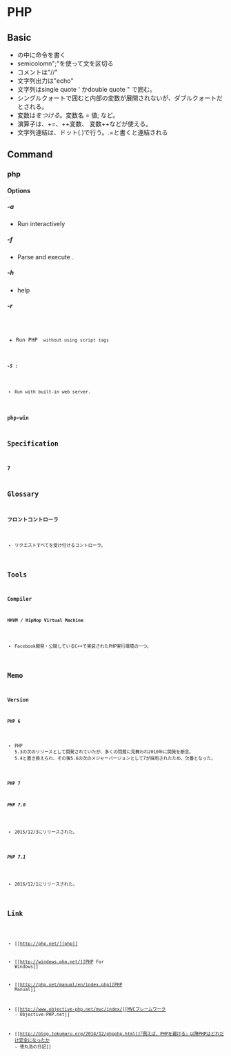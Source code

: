 # PHP
## Basic
- <?php ~ ?>の中に命令を書く
- semicolomn";"を使って文を区切る
- コメントは"//"
- 文字列出力は"echo"
- 文字列はsingle quote ' かdouble quote " で囲む。
- シングルクォートで囲むと内部の変数が展開されないが、ダブルクォートだとされる。
- 変数は$をつける。$変数名 = 値; など。
- 演算子は、+=、++変数、 変数++などが使える。
- 文字列連結は、ドット(.)で行う。.=と書くと連結される
## Command
### php
#### Options
##### -a
- Run interactively
##### -f <file>
- Parse and execute <file>.
##### -h
- help
##### -r <code>
- Run PHP <code> without using script tags <?...?>
##### -S <addr>:<port>
- Run with built-in web server.
### php-win
## Specification
### 7
## Glossary
### フロントコントローラ
- リクエストすべてを受け付けるコントローラ。
## Tools
### Compiler
#### HHVM / HipHop Virtual Machine
- Facebook開発・公開しているC++で実装されたPHP実行環境の一つ。
## Memo
### Version
#### PHP 6
- PHP 5.3の次のリリースとして開発されていたが、多くの問題に見舞われ2010年に開発を断念。
  5.4と置き換えられ、その後5.6の次のメジャーバージョンとして7が採用されたため、欠番となった。
#### PHP 7
##### PHP 7.0
- 2015/12/3にリリースされた。
##### PHP 7.1
- 2016/12/1にリリースされた。
## Link
- [[http://php.net/][php]]
- [[http://windows.php.net/][PHP For Windows]]

- [[http://php.net/manual/en/index.php][PHP Manual]]
- [[http://www.objective-php.net/mvc/index/][MVCフレームワーク - Objective-PHP.net]]


- [[http://blog.tokumaru.org/2014/12/phpphp.html][『例えば、PHPを避ける』以降PHPはどれだけ安全になったか - 徳丸浩の日記]]
